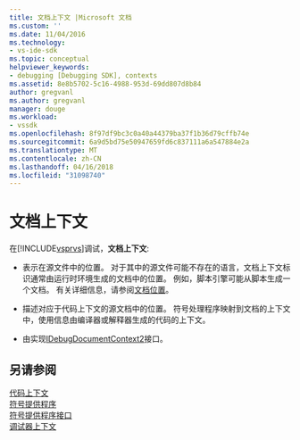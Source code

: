 ```yaml
---
title: 文档上下文 |Microsoft 文档
ms.custom: ''
ms.date: 11/04/2016
ms.technology:
- vs-ide-sdk
ms.topic: conceptual
helpviewer_keywords:
- debugging [Debugging SDK], contexts
ms.assetid: 8e8b5702-5c16-4988-953d-69dd807d8b84
author: gregvanl
ms.author: gregvanl
manager: douge
ms.workload:
- vssdk
ms.openlocfilehash: 8f97df9bc3c0a40a44379ba37f1b36d79cffb74e
ms.sourcegitcommit: 6a9d5bd75e50947659fd6c837111a6a547884e2a
ms.translationtype: MT
ms.contentlocale: zh-CN
ms.lasthandoff: 04/16/2018
ms.locfileid: "31098740"
---
```

# <a name="document-context"></a>文档上下文
在[!INCLUDE[vsprvs](../../code-quality/includes/vsprvs_md.md)]调试，**文档上下文**:  
  
-   表示在源文件中的位置。 对于其中的源文件可能不存在的语言，文档上下文标识通常由运行时环境生成的文档中的位置。 例如，脚本引擎可能从脚本生成一个文档。 有关详细信息，请参阅[文档位置](../../extensibility/debugger/document-position.md)。  
  
-   描述对应于代码上下文的源文档中的位置。 符号处理程序映射到文档的上下文中，使用信息由编译器或解释器生成的代码的上下文。  
  
-   由实现[IDebugDocumentContext2](../../extensibility/debugger/reference/idebugdocumentcontext2.md)接口。  
  
## <a name="see-also"></a>另请参阅  
 [代码上下文](../../extensibility/debugger/code-context.md)   
 [符号提供程序](../../extensibility/debugger/symbol-provider.md)   
 [符号提供程序接口](../../extensibility/debugger/reference/symbol-provider-interfaces.md)   
 [调试器上下文](../../extensibility/debugger/debugger-contexts.md)